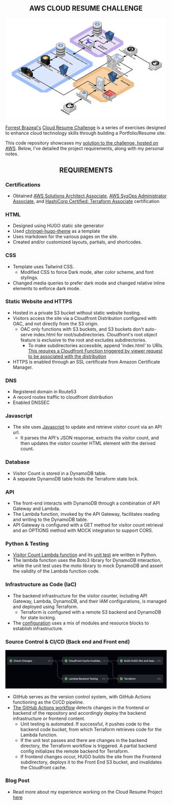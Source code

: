 ## <div align="center"> AWS CLOUD RESUME CHALLENGE <div>

![Website Architecture](/img/Cloud%20Resume%20Architecture.jpg)

 [Forrest Brazeal's](https://forrestbrazeal.com/#about) [Cloud Resume Challenge](https://cloudresumechallenge.dev/)  is a series of exercises designed to enhance cloud technology skills through building a Portfolio/Resume site. 

 This code repository showcases my [solution to the challenge, hosted on AWS](http://saifbari.com). Below, I've detailed the project requirements, along with my personal notes.

 ## <div align="center"> REQUIREMENTS <div>

### Certifications 
- Obtained [AWS Solutions Architect Associate](https://www.credly.com/badges/3e2a0155-7c5e-4243-acd3-34c4e6c1c195/public_url), [AWS SysOps Administrator Associate](https://www.credly.com/badges/db4955c2-3870-47ba-803c-fb1a026b9851/public_url), and [HashiCorp Certified: Terraform Associate](https://www.credly.com/badges/d314e92f-f359-4961-92b3-efa1ad8ca38d/public_url) certification

### HTML
- Designed using HUGO static site generator
- Used [chringel-hugo-theme](https://github.com/chringel21/chringel-hugo-theme) as a template
- Uses markdown for the various pages on the site. 
- Created and/or customized layouts, partials, and shortcodes.

### CSS
- Template uses Tailwind CSS.  
    - Modified CSS to force Dark mode, alter color scheme, and font stylings. 
- Changed media queries to prefer dark mode and changed relative inline elements to enforce dark mode.        

### Static Website and HTTPS
- Hosted in a private S3 bucket without static website hosting.
- Visitors access the site via a Cloudfront Distribution configured with OAC, and not directly from the S3 origin. 
    - OAC only functions with S3 buckets, and S3 buckets don't auto-serve index.html for root/subdirectories. Cloudfront's root object feature is exclusive to the root and excludes subdirectories. 
        - To make subdirectories accessible, append 'index.html' to URIs. [This requires a Cloudfront Function triggered by viewer request to be associated with the distribution](https://github.com/aws-samples/amazon-cloudfront-functions/blob/main/url-rewrite-single-page-apps/index.js)
- HTTPS is enabled through an SSL certificate from Amazon Certificate Manager.

### DNS
- Registered domain in Route53
- A record routes traffic to cloudfront distribution
- Enabled DNSSEC

### Javascript
- The site uses [Javascript](https://github.com/sbari777/AWS-Cloud-Resume-Challenge-2023/blob/main/Frontend/static/js/visitor-counter.js) to update and retrieve visitor count via an API url. 
    - It parses the API's JSON response, extracts the visitor count, and then updates the visitor counter HTML element with the derived count. 

### Database 
- Visitor Count is stored in a DynamoDB table.
- A separate DynamoDB table holds the Terraform state lock.

### API 
- The front-end interacts with DynamoDB through a combination of API Gateway and Lambda.
- The Lambda function, invoked by the API Gateway, facilitates reading and writing to the DynamoDB table.
- API Gateway is configured with a GET method for visitor count retrieval and an OPTIONS method with MOCK integration to support CORS.

### Python & Testing
- [Visitor Count Lambda function](https://github.com/sbari777/AWS-Cloud-Resume-Challenge-2023/blob/main/Backend/Tests/lambda_function.py) and its [unit test](https://github.com/sbari777/AWS-Cloud-Resume-Challenge-2023/blob/main/Backend/Tests/visitor-counter-test.py) are written in Python. 
- The lambda function uses the Boto3 library for DynamoDB interaction, while the unit test uses the moto library to mock DynamoDB and assert the validity of the Lambda function code. 

### Infrastructure as Code (IaC)
- The backend infrastructure for the visitor counter, including API Gateway, Lambda, DynamoDB, and their IAM configurations, is managed and deployed using Terraform.
    - Terraform is configured with a remote S3 backend and DynamoDB for state locking. 
- The [configuration](https://github.com/sbari777/AWS-Cloud-Resume-Challenge-2023/blob/main/Backend/main.tf) uses a mix of modules and resource blocks to establish infrastructure.

### Source Control & CI/CD (Back end and Front end)
![Github Actions](/img/GithubActions.jpg)
- GitHub serves as the version control system, with GitHub Actions functioning as the CI/CD pipeline.
- [The GitHub Actions workflow](https://github.com/sbari777/AWS-Cloud-Resume-Challenge-2023/blob/main/.github/workflows/Deployment%20Pipeline.yml) detects changes in the frontend or backend of the repository and accordingly deploy the backend infrastructure or frontend content.
    - Unit testing is automated. If successful, it pushes code to the backend code bucket, from which Terraform retrieves code for the Lambda function.
    - If the unit test passes and there are changes in the backend directory, the Terraform workflow is triggered. A partial backend config initializes the remote backend for Terraform. 
    - If frontend changes occur, HUGO builds the site from the Frontend subdirectory, deploys it to the Front End S3 bucket, and invalidates the Cloudfront cache.


### Blog Post 
- Read more about my experience working on the Cloud Resume Project [here](https://dev.to/sbari777/insights-from-the-cloud-resume-challenge-5d1f)
